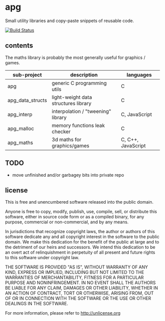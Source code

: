 # apg

Small utility libraries and copy-paste snippets of reusable code.

[![Build Status](https://travis-ci.com/capnramses/apg.svg?branch=master)](https://travis-ci.com/capnramses/apg)

## contents

The maths library is probably the most generally useful for graphics / games.

| sub-project      | description                           | languages          |
|------------------|---------------------------------------|--------------------|
| apg              | generic C programming utils           | C                  |
| apg_data_structs | light-weight data structures library  | C                  |
| apg_interp       | interpolation / "tweening" library    | C, JavaScript      |
| apg_malloc       | memory functions leak checker         | C                  |
| apg_maths        | 3d maths for graphics/games           | C, C++, JavaScript |

## TODO

* move unfinished and/or garbagey bits into private repo

## license

This is free and unencumbered software released into the public domain.

Anyone is free to copy, modify, publish, use, compile, sell, or
distribute this software, either in source code form or as a compiled
binary, for any purpose, commercial or non-commercial, and by any
means.

In jurisdictions that recognize copyright laws, the author or authors
of this software dedicate any and all copyright interest in the
software to the public domain. We make this dedication for the benefit
of the public at large and to the detriment of our heirs and
successors. We intend this dedication to be an overt act of
relinquishment in perpetuity of all present and future rights to this
software under copyright law.

THE SOFTWARE IS PROVIDED "AS IS", WITHOUT WARRANTY OF ANY KIND,
EXPRESS OR IMPLIED, INCLUDING BUT NOT LIMITED TO THE WARRANTIES OF
MERCHANTABILITY, FITNESS FOR A PARTICULAR PURPOSE AND NONINFRINGEMENT.
IN NO EVENT SHALL THE AUTHORS BE LIABLE FOR ANY CLAIM, DAMAGES OR
OTHER LIABILITY, WHETHER IN AN ACTION OF CONTRACT, TORT OR OTHERWISE,
ARISING FROM, OUT OF OR IN CONNECTION WITH THE SOFTWARE OR THE USE OR
OTHER DEALINGS IN THE SOFTWARE.

For more information, please refer to <http://unlicense.org>
